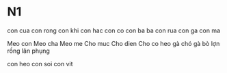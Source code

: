 # N1
con cua
con rong
con khi
con hac
con co
con ba ba
con rua
con ga
con ma

Meo con
Meo cha
Meo me
Cho muc
Cho dien
Cho co
heo gà chó
gà bò lợn
rồng lân phụng

con heo
con soi
con vit